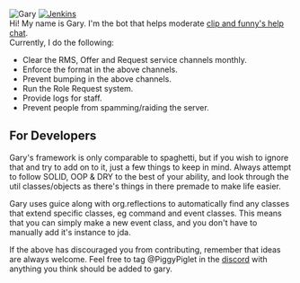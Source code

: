 ![Gary](https://helpch.at/resources/gary_header.png)
[![Jenkins](https://img.shields.io/jenkins/s/https/jenkins.qa.ubuntu.com/view/Precise/view/All%20Precise/job/precise-desktop-amd64_default.svg)](https://ci.piggypiglet.me/job/Gary/)<br/>
Hi! My name is Gary. I'm the bot that helps moderate [clip and funny's help chat](https://testplugins.com/discord).<br/>Currently, I do the following:
* Clear the RMS, Offer and Request service channels monthly.
* Enforce the format in the above channels.
* Prevent bumping in the above channels.
* Run the Role Request system.
* Provide logs for staff.
* Prevent people from spamming/raiding the server.

## For Developers
Gary's framework is only comparable to spaghetti, but if you wish to ignore that and try to add on to it, just a few things to keep in mind. Always attempt to follow SOLID, OOP & DRY to the best of your ability, and look through the util classes/objects as there's things in there premade to make life easier.

Gary uses guice along with org.reflections to automatically find any classes that extend specific classes, eg command and event classes. This means that you can simply make a new event class, and you don't have to manually add it's instance to jda.

If the above has discouraged you from contributing, remember that ideas are always welcome. Feel free to tag @PiggyPiglet in the [discord](https://helpch.at/discord) with anything you think should be added to gary.
